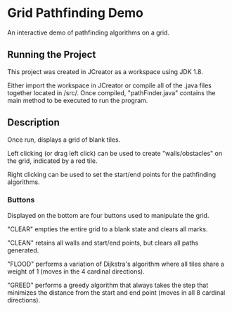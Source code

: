 # Grid Pathfinding Demo
An interactive demo of pathfinding algorithms on a grid.

## Running the Project
This project was created in JCreator as a workspace using JDK 1.8.

Either import the workspace in JCreator or compile all of the .java files together located in /src/. Once compiled, "pathFinder.java" contains the main method to be executed to run the program.

## Description
Once run, displays a grid of blank tiles.

Left clicking (or drag left click) can be used to create "walls/obstacles" on the grid, indicated by a red tile.

Right clicking can be used to set the start/end points for the pathfinding algorithms.

### Buttons
Displayed on the bottom are four buttons used to manipulate the grid. 

"CLEAR" empties the entire grid to a blank state and clears all marks.

"CLEAN" retains all walls and start/end points, but clears all paths generated.

"FLOOD" performs a variation of Dijkstra's algorithm where all tiles share a weight of 1 (moves in the 4 cardinal directions).

"GREED" performs a greedy algorithm that always takes the step that minimizes the distance from the start and end point (moves in all 8 cardinal directions).
